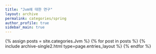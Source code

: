 ```yaml
---
title: "Jvm에 대한 연구"
layout: archive
permalink: categories/spring
author_profile: true
sidebar_main: true
---
```


{% assign posts = site.categories.Jvm %}
{% for post in posts %} {% include archive-single2.html type=page.entries_layout %} {% endfor %}
